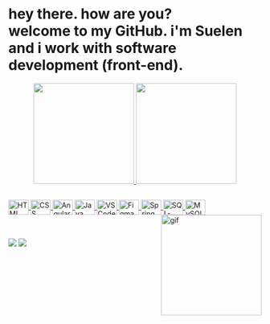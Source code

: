 <h1>hey there. how are you? <br>
welcome to my GitHub. i'm Suelen and i work with software development (front-end).</h1> 

<div align="center"> 
  <a href="https://github.com/suenoctisay">
  <img height="200em" src="https://github-readme-stats.vercel.app/api?username=suenoctisay&show_icons=true&theme=dark&include_all_commits=true&count_private=true"/>
  <img height="200em" src="https://github-readme-stats.vercel.app/api/top-langs/?username=suenoctisay&layout=compact&langs_count=7&theme=dark"/>
</div>

##

<div style="display: inline_block"> 
  <img align="center" alt="HTML" height="30" width="40" src="https://cdn.jsdelivr.net/gh/devicons/devicon/icons/html5/html5-original.svg">
  <img align="center" alt="CSS" height="30" width="40" src="https://cdn.jsdelivr.net/gh/devicons/devicon/icons/css3/css3-original.svg">
  <img align="center" alt="Angular" height="30" width="40" src="https://cdn.jsdelivr.net/gh/devicons/devicon/icons/angularjs/angularjs-original.svg">
  <img align="center" alt="Java" height="30" width="40" src="https://cdn.jsdelivr.net/gh/devicons/devicon/icons/java/java-original.svg">
  <img align="center" alt="VSCode" height="30" width="40" src="https://cdn.jsdelivr.net/gh/devicons/devicon/icons/vscode/vscode-original.svg">
  <img align="center" alt="Figma" height="30" width="40" src="https://cdn.jsdelivr.net/gh/devicons/devicon/icons/figma/figma-original.svg">
  <img align="center" alt="Spring" height="30" width="40" src="https://cdn.jsdelivr.net/gh/devicons/devicon/icons/spring/spring-original.svg">
  <img align="center" alt="SQL-Server" height="30" width="40" src="https://cdn.jsdelivr.net/gh/devicons/devicon/icons/microsoftsqlserver/microsoftsqlserver-plain.svg">
  <img align="center" alt="MySQL" height="30" width="40" src="https://cdn.jsdelivr.net/gh/devicons/devicon/icons/mysql/mysql-original.svg">
  <img align="right" alt="gif" height="200" src="https://media.giphy.com/media/v1.Y2lkPTc5MGI3NjExOGZhODQ1OTFhYTdjZmY1MDU2ZTYxYmY0ZGRkYjM5ZGIzMjlmYzE4NiZjdD1n/2wGXK84nfEtR1JHe1H/giphy.gif">
</div>

<br>

##

<div> 
  <a href="https://www.linkedin.com/in/suelen-santos-6281b1190/" target="_blank"><img src="https://img.shields.io/badge/-LinkedIn-%230077B5?style=for-the-badge&logo=linkedin&logoColor=white" target="_blank"></a> 
  <a href="mailto:suelen_santos2002@outlook.com"><img src="https://img.shields.io/badge/Microsoft_Outlook-0078D4?style=for-the-badge&logo=microsoft-outlook&logoColor=white" target="_blank"></a>
  <div>
  
  <div>
</div>
